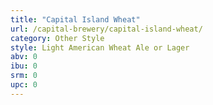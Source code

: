 ```yaml
---
title: "Capital Island Wheat"
url: /capital-brewery/capital-island-wheat/
category: Other Style
style: Light American Wheat Ale or Lager
abv: 0
ibu: 0
srm: 0
upc: 0
---
```


